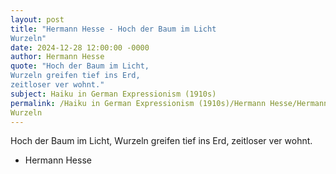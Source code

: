 ```yaml
---
layout: post
title: "Hermann Hesse - Hoch der Baum im Licht 
Wurzeln"
date: 2024-12-28 12:00:00 -0000
author: Hermann Hesse
quote: "Hoch der Baum im Licht, 
Wurzeln greifen tief ins Erd, 
zeitloser ver wohnt."
subject: Haiku in German Expressionism (1910s)
permalink: /Haiku in German Expressionism (1910s)/Hermann Hesse/Hermann Hesse - Hoch der Baum im Licht 
Wurzeln
---
```


Hoch der Baum im Licht, 
Wurzeln greifen tief ins Erd, 
zeitloser ver wohnt.

- Hermann Hesse
